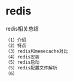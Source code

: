 # redis
redis相关总结
```bash
（1）介绍
（2）特点
（3）redis和memecache对比
（4）redis安装
（5）redis启动
（5）redis配置文件解析
（6）



```
